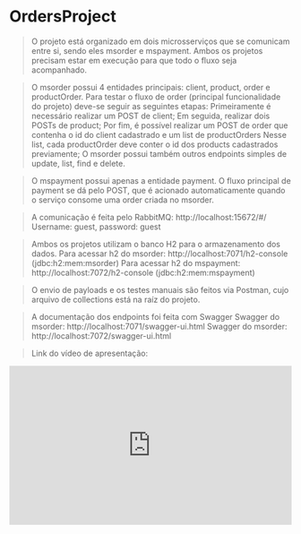 # OrdersProject

> O projeto está organizado em dois microsserviços que se comunicam entre si, sendo eles msorder e mspayment. Ambos os projetos precisam estar em execução para que todo o fluxo seja acompanhado.

> O msorder possui 4 entidades principais: client, product, order e productOrder. Para testar o fluxo de order (principal funcionalidade do projeto) deve-se seguir as seguintes etapas:
  > Primeiramente é necessário realizar um POST de client;
  > Em seguida, realizar dois POSTs de product;
  > Por fim, é possível realizar um POST de order que contenha o id do client cadastrado e um list de productOrders Nesse list, cada productOrder deve conter o id dos products cadastrados previamente;
  > O msorder possui também outros endpoints simples de update, list, find e delete.

> O mspayment possui apenas a entidade payment. O fluxo principal de payment se dá pelo POST, que é acionado automaticamente quando o serviço consome uma order criada no msorder.

> A comunicação é feita pelo RabbitMQ: http://localhost:15672/#/
  > Username: guest, password: guest

> Ambos os projetos utilizam o banco H2 para o armazenamento dos dados.
  > Para acessar h2 do msorder: http://localhost:7071/h2-console (jdbc:h2:mem:msorder)
  > Para acessar h2 do mspayment: http://localhost:7072/h2-console (jdbc:h2:mem:mspayment)

> O envio de payloads e os testes manuais são feitos via Postman, cujo arquivo de collections está na raíz do projeto.

> A documentação dos endpoints foi feita com Swagger
  > Swagger do msorder: http://localhost:7071/swagger-ui.html
  > Swagger do msorder: http://localhost:7072/swagger-ui.html

> Link do vídeo de apresentação:
<div style="position: relative; padding-bottom: 56.25%; height: 0;"><iframe src="https://www.loom.com/embed/a432993702114ec3b2fc254a8240321b" frameborder="0" webkitallowfullscreen mozallowfullscreen allowfullscreen style="position: absolute; top: 0; left: 0; width: 100%; height: 100%;"></iframe></div>
